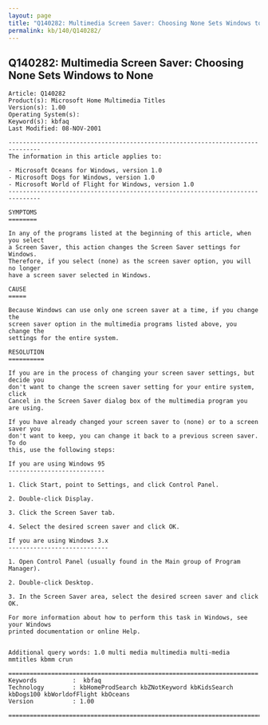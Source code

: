```yaml
---
layout: page
title: "Q140282: Multimedia Screen Saver: Choosing None Sets Windows to None"
permalink: kb/140/Q140282/
---
```


## Q140282: Multimedia Screen Saver: Choosing None Sets Windows to None

	Article: Q140282
	Product(s): Microsoft Home Multimedia Titles
	Version(s): 1.00
	Operating System(s): 
	Keyword(s): kbfaq
	Last Modified: 08-NOV-2001
	
	-------------------------------------------------------------------------------
	The information in this article applies to:
	
	- Microsoft Oceans for Windows, version 1.0 
	- Microsoft Dogs for Windows, version 1.0 
	- Microsoft World of Flight for Windows, version 1.0 
	-------------------------------------------------------------------------------
	
	SYMPTOMS
	========
	
	In any of the programs listed at the beginning of this article, when you select
	a Screen Saver, this action changes the Screen Saver settings for Windows.
	Therefore, if you select (none) as the screen saver option, you will no longer
	have a screen saver selected in Windows.
	
	CAUSE
	=====
	
	Because Windows can use only one screen saver at a time, if you change the
	screen saver option in the multimedia programs listed above, you change the
	settings for the entire system.
	
	RESOLUTION
	==========
	
	If you are in the process of changing your screen saver settings, but decide you
	don't want to change the screen saver setting for your entire system, click
	Cancel in the Screen Saver dialog box of the multimedia program you are using.
	
	If you have already changed your screen saver to (none) or to a screen saver you
	don't want to keep, you can change it back to a previous screen saver. To do
	this, use the following steps:
	
	If you are using Windows 95
	---------------------------
	
	1. Click Start, point to Settings, and click Control Panel.
	
	2. Double-click Display.
	
	3. Click the Screen Saver tab.
	
	4. Select the desired screen saver and click OK.
	
	If you are using Windows 3.x
	----------------------------
	
	1. Open Control Panel (usually found in the Main group of Program Manager).
	
	2. Double-click Desktop.
	
	3. In the Screen Saver area, select the desired screen saver and click OK.
	
	For more information about how to perform this task in Windows, see your Windows
	printed documentation or online Help.
	
	
	Additional query words: 1.0 multi media multimedia multi-media mmtitles kbmm crun
	
	======================================================================
	Keywords          :  kbfaq
	Technology        : kbHomeProdSearch kbZNotKeyword kbKidsSearch kbDogs100 kbWorldofFlight kbOceans
	Version           : 1.00
	
	=============================================================================
	
